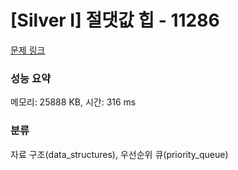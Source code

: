 # [Silver I] 절댓값 힙 - 11286 

[문제 링크](https://www.acmicpc.net/problem/11286) 

### 성능 요약

메모리: 25888 KB, 시간: 316 ms

### 분류

자료 구조(data_structures), 우선순위 큐(priority_queue)

